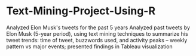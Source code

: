 # Text-Mining-Project-Using-R
Analyzed Elon Musk's tweets for the past 5 years
Analyzed past tweets by Elon Musk (5-year period), using text mining techniques to summarize his tweet trends: time of tweet,
buzzwords used, and activity peaks – weekly pattern vs major events; presented findings in Tableau visualization
